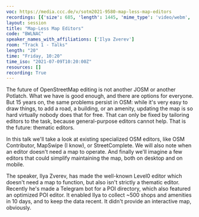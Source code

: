 ```yaml
---
voc: https://media.ccc.de/v/sotm2021-9580-map-less-map-editors
recordings: [{'size': 685, 'length': 1445, 'mime_type': 'video/webm', 'language': 'eng-rus', 'filename': 'sotm2021-9580-eng-rus-Map-Less_Map_Editors_webm-hd.webm', 'state': 'new', 'folder': 'webm-hd', 'high_quality': True, 'width': 1920, 'height': 1080, 'updated_at': '2021-10-26T23:25:59.951+02:00', 'recording_url': 'https://cdn.media.ccc.de/events/sotm/2021/webm-hd/sotm2021-9580-eng-rus-Map-Less_Map_Editors_webm-hd.webm', 'url': 'https://api.media.ccc.de/public/recordings/55380', 'event_url': 'https://api.media.ccc.de/public/events/3f461b95-7f66-54c7-b6fb-8355f8c50157', 'conference_url': 'https://api.media.ccc.de/public/conferences/sotm2021'}, {'size': 182, 'length': 1445, 'mime_type': 'video/webm', 'language': 'eng-rus', 'filename': 'sotm2021-9580-eng-rus-Map-Less_Map_Editors_webm-sd.webm', 'state': 'new', 'folder': 'webm-sd', 'high_quality': False, 'width': 720, 'height': 576, 'updated_at': '2021-10-26T22:49:40.919+02:00', 'recording_url': 'https://cdn.media.ccc.de/events/sotm/2021/webm-sd/sotm2021-9580-eng-rus-Map-Less_Map_Editors_webm-sd.webm', 'url': 'https://api.media.ccc.de/public/recordings/55377', 'event_url': 'https://api.media.ccc.de/public/events/3f461b95-7f66-54c7-b6fb-8355f8c50157', 'conference_url': 'https://api.media.ccc.de/public/conferences/sotm2021'}, {'size': 22, 'length': 1445, 'mime_type': 'audio/mpeg', 'language': 'eng', 'filename': 'sotm2021-9580-eng-Map-Less_Map_Editors_mp3.mp3', 'state': 'new', 'folder': 'mp3', 'high_quality': False, 'width': 0, 'height': 0, 'updated_at': '2021-10-26T22:29:15.002+02:00', 'recording_url': 'https://cdn.media.ccc.de/events/sotm/2021/mp3/sotm2021-9580-eng-Map-Less_Map_Editors_mp3.mp3', 'url': 'https://api.media.ccc.de/public/recordings/55376', 'event_url': 'https://api.media.ccc.de/public/events/3f461b95-7f66-54c7-b6fb-8355f8c50157', 'conference_url': 'https://api.media.ccc.de/public/conferences/sotm2021'}, {'size': 167, 'length': 1445, 'mime_type': 'video/mp4', 'language': 'eng-rus', 'filename': 'sotm2021-9580-eng-rus-Map-Less_Map_Editors_sd.mp4', 'state': 'new', 'folder': 'h264-sd', 'high_quality': False, 'width': 720, 'height': 576, 'updated_at': '2021-10-26T22:24:40.203+02:00', 'recording_url': 'https://cdn.media.ccc.de/events/sotm/2021/h264-sd/sotm2021-9580-eng-rus-Map-Less_Map_Editors_sd.mp4', 'url': 'https://api.media.ccc.de/public/recordings/55374', 'event_url': 'https://api.media.ccc.de/public/events/3f461b95-7f66-54c7-b6fb-8355f8c50157', 'conference_url': 'https://api.media.ccc.de/public/conferences/sotm2021'}, {'size': 632, 'length': 1445, 'mime_type': 'video/mp4', 'language': 'eng-rus', 'filename': 'sotm2021-9580-eng-rus-Map-Less_Map_Editors_hd.mp4', 'state': 'new', 'folder': 'h264-hd', 'high_quality': True, 'width': 1920, 'height': 1080, 'updated_at': '2021-10-26T22:19:31.596+02:00', 'recording_url': 'https://cdn.media.ccc.de/events/sotm/2021/h264-hd/sotm2021-9580-eng-rus-Map-Less_Map_Editors_hd.mp4', 'url': 'https://api.media.ccc.de/public/recordings/55373', 'event_url': 'https://api.media.ccc.de/public/events/3f461b95-7f66-54c7-b6fb-8355f8c50157', 'conference_url': 'https://api.media.ccc.de/public/conferences/sotm2021'}, {'size': 609, 'length': 1445, 'mime_type': 'video/mp4', 'language': 'rus', 'filename': 'sotm2021-9580-rus-Map-Less_Map_Editors.mp4', 'state': 'new', 'folder': 'h264-hd', 'high_quality': True, 'width': 1920, 'height': 1080, 'updated_at': '2021-10-26T22:19:07.554+02:00', 'recording_url': 'https://cdn.media.ccc.de/events/sotm/2021/h264-hd/sotm2021-9580-rus-Map-Less_Map_Editors.mp4', 'url': 'https://api.media.ccc.de/public/recordings/55372', 'event_url': 'https://api.media.ccc.de/public/events/3f461b95-7f66-54c7-b6fb-8355f8c50157', 'conference_url': 'https://api.media.ccc.de/public/conferences/sotm2021'}, {'size': 609, 'length': 1445, 'mime_type': 'video/mp4', 'language': 'eng', 'filename': 'sotm2021-9580-eng-Map-Less_Map_Editors.mp4', 'state': 'new', 'folder': 'h264-hd', 'high_quality': True, 'width': 1920, 'height': 1080, 'updated_at': '2021-10-26T22:18:44.047+02:00', 'recording_url': 'https://cdn.media.ccc.de/events/sotm/2021/h264-hd/sotm2021-9580-eng-Map-Less_Map_Editors.mp4', 'url': 'https://api.media.ccc.de/public/recordings/55371', 'event_url': 'https://api.media.ccc.de/public/events/3f461b95-7f66-54c7-b6fb-8355f8c50157', 'conference_url': 'https://api.media.ccc.de/public/conferences/sotm2021'}]
layout: session
title: "Map-Less Map Editors"
code: "BWLNAC"
speaker_names_with_affiliations: ['Ilya Zverev']
room: "Track 1 - Talks"
length: "20"
time: "Friday, 10:20"
time_iso: "2021-07-09T10:20:00Z"
resources: []
recording: True
---
```

The future of OpenStreetMap editing is not another JOSM or another Potlatch. What we have is good enough, and there are options for everyone. But 15 years on, the same problems persist in OSM: while it's very easy to draw things, to add a road, a building, or an amenity, updating the map is so hard virtually nobody does that for free. That can only be fixed by tailoring editors to the task, because general-purpose editors cannot help. That is the future: thematic editors.

In this talk we'll take a look at existing specialized OSM editors, like  OSM Contributor, MapSwipe (I know), or StreetComplete. We will also note when an editor doesn't need a map to operate. And finally we'll imagine a few editors that could simplify maintaining the map, both on desktop and on mobile.

The speaker, Ilya Zverev, has made the well-known Level0 editor which doesn't need a map to function, but also isn't strictly a thematic editor. Recently he's made a Telegram bot for a POI directory, which also featured an optimized POI editor. It enabled Ilya to collect ~500 shops and amenities in 10 days, and to keep the data recent. It didn't provide an interactive map, obviously.
